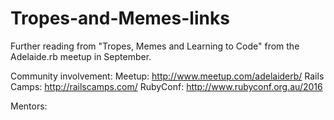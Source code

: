 # Tropes-and-Memes-links
Further reading from "Tropes, Memes and Learning to Code" from the Adelaide.rb meetup in September.

Community involvement:
Meetup: http://www.meetup.com/adelaiderb/
Rails Camps: http://railscamps.com/
RubyConf: http://www.rubyconf.org.au/2016

Mentors:
